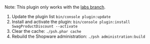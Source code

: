 Note: This plugin only works with the [labs branch](https://github.com/shopware/shopware/tree/labs).

1. Update the plugin list `bin/console plugin:update`
2. Install and activate the plugin:
`bin/console plugin:install SwagProductDiscount --activate`
2. Clear the cache: `./psh.phar cache`
3. Rebuild the Shopware administration: `./psh administration:build`
